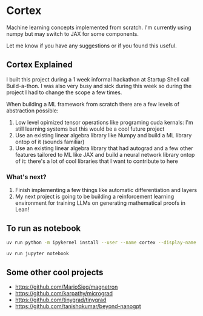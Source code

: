 # Cortex
Machine learning concepts implemented from scratch. I'm currently using numpy but may switch to JAX for some components.

Let me know if you have any suggestions or if you found this useful.

## Cortex Explained

I built this project during a 1 week informal hackathon at Startup Shell call Build-a-thon. I was also very busy and sick during this week so during the project I had to change the scope a few times.

When building a ML framework from scratch there are a few levels of abstraction possible:
1. Low level opimized tensor operations like programing cuda kernals: I'm still learning systems but this would be a cool future project
2. Use an existing linear algebra library like Numpy and build a ML library ontop of it (sounds familiar)
3. Use an existing linear algebra library that had autograd and a few other features tailored to ML like JAX and build a neural network library ontop of it: there's a lot of cool libraries that I want to contribute to here

### What's next?

1. Finish implementing a few things like automatic differentiation and layers
2. My next project is going to be building a reinforcement learning environment for training LLMs on generating mathematical proofs in Lean!

## To run as notebook
```bash
uv run python -m ipykernel install --user --name cortex --display-name "Python (cortex)"
```
```bash
uv run jupyter notebook
```

## Some other cool projects
- https://github.com/MarioSieg/magnetron
- https://github.com/karpathy/micrograd
- https://github.com/tinygrad/tinygrad
- https://github.com/tanishqkumar/beyond-nanogpt
